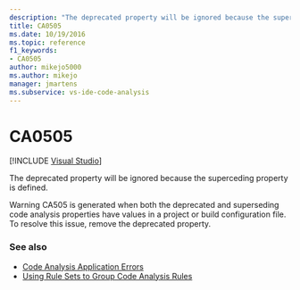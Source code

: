 ```yaml
---
description: "The deprecated property will be ignored because the superceding property is defined."
title: CA0505
ms.date: 10/19/2016
ms.topic: reference
f1_keywords:
- CA0505
author: mikejo5000
ms.author: mikejo
manager: jmartens
ms.subservice: vs-ide-code-analysis
---
```

# CA0505

 [!INCLUDE [Visual Studio](~/includes/applies-to-version/vs-windows-only.md)]

The deprecated property will be ignored because the superceding property is defined.

Warning CA505 is generated when both the deprecated and superseding code analysis properties have values in a project or build configuration file. To resolve this issue, remove the deprecated property.

### See also

- [Code Analysis Application Errors](../code-quality/code-analysis-application-errors.md)
- [Using Rule Sets to Group Code Analysis Rules](../code-quality/using-rule-sets-to-group-code-analysis-rules.md)
